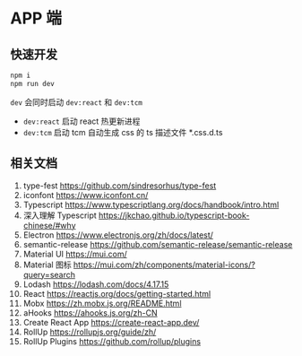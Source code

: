 # APP 端

## 快速开发

```bash
npm i
npm run dev
```

`dev` 会同时启动 `dev:react` 和 `dev:tcm`

- `dev:react` 启动 react 热更新进程
- `dev:tcm` 启动 tcm 自动生成 css 的 ts 描述文件 \*.css.d.ts

## 相关文档

1. type-fest <https://github.com/sindresorhus/type-fest>
2. iconfont <https://www.iconfont.cn/>
3. Typescript <https://www.typescriptlang.org/docs/handbook/intro.html>
4. 深入理解 Typescript <https://jkchao.github.io/typescript-book-chinese/#why>
5. Electron <https://www.electronjs.org/zh/docs/latest/>
6. semantic-release <https://github.com/semantic-release/semantic-release>
7. Material UI <https://mui.com/>
8. Material 图标 <https://mui.com/zh/components/material-icons/?query=search>
9. Lodash <https://lodash.com/docs/4.17.15>
10. React <https://reactjs.org/docs/getting-started.html>
11. Mobx <https://zh.mobx.js.org/README.html>
12. aHooks <https://ahooks.js.org/zh-CN>
13. Create React App <https://create-react-app.dev/>
14. RollUp <https://rollupjs.org/guide/zh/>
15. RollUp Plugins <https://github.com/rollup/plugins>
